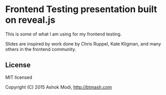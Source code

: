 # Frontend Testing presentation built on reveal.js

This is some of what I am using for my frontend testing.

Slides are inspired by work done by Chris Ruppel, Kate Kligman, and many others
in the frontend community.


## License

MIT licensed

Copyright (C) 2015 Ashok Modi, http://btmash.com
